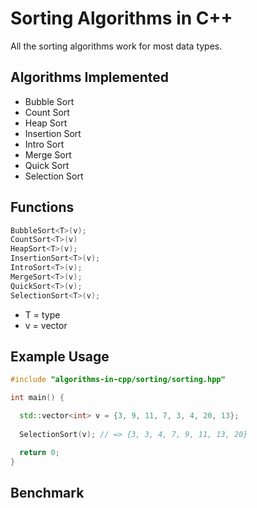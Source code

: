 # Sorting Algorithms in C++

All the sorting algorithms work for most data types.

## Algorithms Implemented

- Bubble Sort
- Count Sort
- Heap Sort
- Insertion Sort
- Intro Sort
- Merge Sort
- Quick Sort
- Selection Sort

## Functions

```cpp
BubbleSort<T>(v);
CountSort<T>(v)
HeapSort<T>(v);
InsertionSort<T>(v);
IntroSort<T>(v);
MergeSort<T>(v);
QuickSort<T>(v);
SelectionSort<T>(v);
```

- T = type
- v = vector

## Example Usage

```cpp
#include "algorithms-in-cpp/sorting/sorting.hpp"

int main() {

  std::vector<int> v = {3, 9, 11, 7, 3, 4, 20, 13};
  
  SelectionSort(v); // => {3, 3, 4, 7, 9, 11, 13, 20}

  return 0;
}
```

## Benchmark

